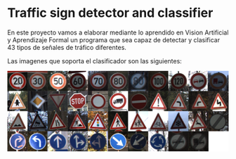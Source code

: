 # Traffic sign detector and classifier

En este proyecto vamos a elaborar mediante lo aprendido en Vision Artificial y Aprendizaje Formal un programa que sea capaz de detectar y clasificar 43 tipos de señales de tráfico diferentes.

Las imagenes que soporta el clasificador son las siguientes:

![alt text](resources/signs.png)
